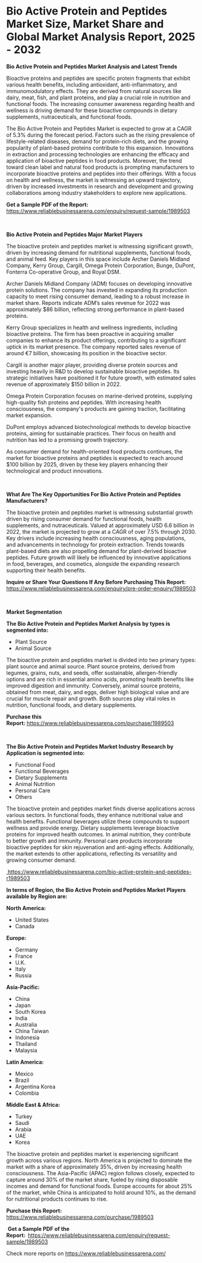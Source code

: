 <p><h1>Bio Active Protein and Peptides Market Size, Market Share and Global Market Analysis Report, 2025 - 2032</h1></p><p><strong>Bio Active Protein and Peptides Market Analysis and Latest Trends</strong></p>
<p><p>Bioactive proteins and peptides are specific protein fragments that exhibit various health benefits, including antioxidant, anti-inflammatory, and immunomodulatory effects. They are derived from natural sources like dairy, meat, fish, and plant proteins, and play a crucial role in nutrition and functional foods. The increasing consumer awareness regarding health and wellness is driving demand for these bioactive compounds in dietary supplements, nutraceuticals, and functional foods.</p><p>The Bio Active Protein and Peptides Market is expected to grow at a CAGR of 5.3% during the forecast period. Factors such as the rising prevalence of lifestyle-related diseases, demand for protein-rich diets, and the growing popularity of plant-based proteins contribute to this expansion. Innovations in extraction and processing technologies are enhancing the efficacy and application of bioactive peptides in food products. Moreover, the trend toward clean label and natural food products is prompting manufacturers to incorporate bioactive proteins and peptides into their offerings. With a focus on health and wellness, the market is witnessing an upward trajectory, driven by increased investments in research and development and growing collaborations among industry stakeholders to explore new applications.</p></p>
<p><strong>Get a Sample PDF of the Report:&nbsp;</strong> <a href="https://www.reliablebusinessarena.com/enquiry/request-sample/1989503?utm_campaign=2315&utm_medium=2&utm_source=Github&utm_content=ia&utm_term=15022025&utm_id=bio-active-protein-and-peptides">https://www.reliablebusinessarena.com/enquiry/request-sample/1989503</a></p>
<p>&nbsp;</p>
<p><strong>Bio Active Protein and Peptides Major Market Players</strong></p>
<p><p>The bioactive protein and peptides market is witnessing significant growth, driven by increasing demand for nutritional supplements, functional foods, and animal feed. Key players in this space include Archer Daniels Midland Company, Kerry Group, Cargill, Omega Protein Corporation, Bunge, DuPont, Fonterra Co-operative Group, and Royal DSM.</p><p>Archer Daniels Midland Company (ADM) focuses on developing innovative protein solutions. The company has invested in expanding its production capacity to meet rising consumer demand, leading to a robust increase in market share. Reports indicate ADM’s sales revenue for 2022 was approximately $86 billion, reflecting strong performance in plant-based proteins.</p><p>Kerry Group specializes in health and wellness ingredients, including bioactive proteins. The firm has been proactive in acquiring smaller companies to enhance its product offerings, contributing to a significant uptick in its market presence. The company reported sales revenue of around €7 billion, showcasing its position in the bioactive sector.</p><p>Cargill is another major player, providing diverse protein sources and investing heavily in R&D to develop sustainable bioactive peptides. Its strategic initiatives have positioned it for future growth, with estimated sales revenue of approximately $150 billion in 2022.</p><p>Omega Protein Corporation focuses on marine-derived proteins, supplying high-quality fish proteins and peptides. With increasing health consciousness, the company's products are gaining traction, facilitating market expansion.</p><p>DuPont employs advanced biotechnological methods to develop bioactive proteins, aiming for sustainable practices. Their focus on health and nutrition has led to a promising growth trajectory.</p><p>As consumer demand for health-oriented food products continues, the market for bioactive proteins and peptides is expected to reach around $100 billion by 2025, driven by these key players enhancing their technological and product innovations.</p></p>
<p>&nbsp;</p>
<p><strong>What Are The Key Opportunities For Bio Active Protein and Peptides Manufacturers?</strong></p>
<p><p>The bioactive protein and peptides market is witnessing substantial growth driven by rising consumer demand for functional foods, health supplements, and nutraceuticals. Valued at approximately USD 6.6 billion in 2022, the market is projected to grow at a CAGR of over 7.5% through 2030. Key drivers include increasing health consciousness, aging populations, and advancements in technology for protein extraction. Trends towards plant-based diets are also propelling demand for plant-derived bioactive peptides. Future growth will likely be influenced by innovative applications in food, beverages, and cosmetics, alongside the expanding research supporting their health benefits.</p></p>
<p><strong>Inquire or Share Your Questions If Any Before Purchasing This Report:</strong> <a href="https://www.reliablebusinessarena.com/enquiry/pre-order-enquiry/1989503?utm_campaign=2315&utm_medium=2&utm_source=Github&utm_content=ia&utm_term=15022025&utm_id=bio-active-protein-and-peptides">https://www.reliablebusinessarena.com/enquiry/pre-order-enquiry/1989503</a></p>
<p>&nbsp;</p>
<p><strong>Market Segmentation</strong></p>
<p><strong>The Bio Active Protein and Peptides Market Analysis by types is segmented into:</strong></p>
<p><ul><li>Plant Source</li><li>Animal Source</li></ul></p>
<p><p>The bioactive protein and peptides market is divided into two primary types: plant source and animal source. Plant source proteins, derived from legumes, grains, nuts, and seeds, offer sustainable, allergen-friendly options and are rich in essential amino acids, promoting health benefits like improved digestion and immunity. Conversely, animal source proteins, obtained from meat, dairy, and eggs, deliver high biological value and are crucial for muscle repair and growth. Both sources play vital roles in nutrition, functional foods, and dietary supplements.</p></p>
<p><strong>Purchase this Report:&nbsp;</strong><a href="https://www.reliablebusinessarena.com/purchase/1989503?utm_campaign=2315&utm_medium=2&utm_source=Github&utm_content=ia&utm_term=15022025&utm_id=bio-active-protein-and-peptides">https://www.reliablebusinessarena.com/purchase/1989503</a></p>
<p>&nbsp;</p>
<p><strong>The Bio Active Protein and Peptides Market Industry Research by Application is segmented into:</strong></p>
<p><ul><li>Functional Food</li><li>Functional Beverages</li><li>Dietary Supplements</li><li>Animal Nutrition</li><li>Personal Care</li><li>Others</li></ul></p>
<p><p>The bioactive protein and peptides market finds diverse applications across various sectors. In functional foods, they enhance nutritional value and health benefits. Functional beverages utilize these compounds to support wellness and provide energy. Dietary supplements leverage bioactive proteins for improved health outcomes. In animal nutrition, they contribute to better growth and immunity. Personal care products incorporate bioactive peptides for skin rejuvenation and anti-aging effects. Additionally, the market extends to other applications, reflecting its versatility and growing consumer demand.</p></p>
<p><a href="https://www.reliablebusinessarena.com/bio-active-protein-and-peptides-r1989503?utm_campaign=2315&utm_medium=2&utm_source=Github&utm_content=ia&utm_term=15022025&utm_id=bio-active-protein-and-peptides">&nbsp;https://www.reliablebusinessarena.com/bio-active-protein-and-peptides-r1989503</a></p>
<p><strong>In terms of Region, the Bio Active Protein and Peptides Market Players available by Region are:</strong></p>
<p>
    <p> <strong> North America: </strong>
        <ul>
            <li>United States</li>
            <li>Canada</li>
        </ul>
        </p> 
    <p> <strong> Europe: </strong>
        <ul>
            <li>Germany</li>
            <li>France</li>
            <li>U.K.</li>
            <li>Italy</li>
            <li>Russia</li>
        </ul>
        </p> 
    <p> <strong> Asia-Pacific: </strong>
        <ul>
            <li>China</li>
            <li>Japan</li>
            <li>South Korea</li>
            <li>India</li>
            <li>Australia</li>
            <li>China Taiwan</li>
            <li>Indonesia</li>
            <li>Thailand</li>
            <li>Malaysia</li>
        </ul>
        </p> 
    <p> <strong> Latin America: </strong>
        <ul>
            <li>Mexico</li>
            <li>Brazil</li>
            <li>Argentina Korea</li>
            <li>Colombia</li>
        </ul>
        </p> 
    <p> <strong> Middle East & Africa: </strong>
        <ul>
            <li>Turkey</li>
            <li>Saudi</li>
            <li>Arabia</li>
            <li>UAE</li>
            <li>Korea</li>
        </ul>
    </p>
    </p>
<p><p>The bioactive protein and peptides market is experiencing significant growth across various regions. North America is projected to dominate the market with a share of approximately 35%, driven by increasing health consciousness. The Asia-Pacific (APAC) region follows closely, expected to capture around 30% of the market share, fueled by rising disposable incomes and demand for functional foods. Europe accounts for about 25% of the market, while China is anticipated to hold around 10%, as the demand for nutritional products continues to rise.</p></p>
<p><strong>Purchase this Report: </strong><a href="https://www.reliablebusinessarena.com/purchase/1989503?utm_campaign=2315&utm_medium=2&utm_source=Github&utm_content=ia&utm_term=15022025&utm_id=bio-active-protein-and-peptides">https://www.reliablebusinessarena.com/purchase/1989503</a></p>
<p>&nbsp;<strong>Get a Sample PDF of the Report:&nbsp;&nbsp;</strong><a href="https://www.reliablebusinessarena.com/enquiry/request-sample/1989503?utm_campaign=2315&utm_medium=2&utm_source=Github&utm_content=ia&utm_term=15022025&utm_id=bio-active-protein-and-peptides">https://www.reliablebusinessarena.com/enquiry/request-sample/1989503</a></p>
<p><strong></strong></p>
<p>Check more reports on <a href="https://www.reliablebusinessarena.com/?utm_campaign=2315&utm_medium=2&utm_source=Github&utm_content=ia&utm_term=15022025&utm_id=bio-active-protein-and-peptides">https://www.reliablebusinessarena.com/</a></p>